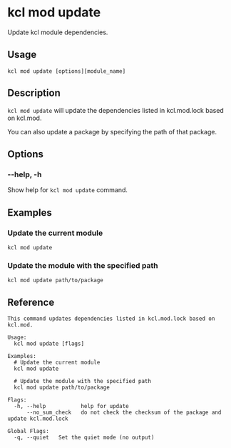 # kcl mod update

Update kcl module dependencies.

## Usage

```shell
kcl mod update [options][module_name]
```

## Description

`kcl mod update` will update the dependencies listed in kcl.mod.lock based on kcl.mod.

You can also update a package by specifying the path of that package.

## Options

### --help, -h

Show help for `kcl mod update` command.

## Examples

### Update the current module

```shell
kcl mod update
```

### Update the module with the specified path

```shell
kcl mod update path/to/package
```

## Reference

```shell
This command updates dependencies listed in kcl.mod.lock based on kcl.mod.

Usage:
  kcl mod update [flags]

Examples:
  # Update the current module
  kcl mod update

  # Update the module with the specified path
  kcl mod update path/to/package

Flags:
  -h, --help           help for update
      --no_sum_check   do not check the checksum of the package and update kcl.mod.lock

Global Flags:
  -q, --quiet   Set the quiet mode (no output)
```
